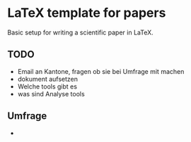# LaTeX template for papers

Basic setup for writing a scientific paper in LaTeX.

## TODO

* Email an Kantone, fragen ob sie bei Umfrage mit machen
* dokument aufsetzen 
* Welche tools gibt es
* was sind Analyse tools

## Umfrage

* 